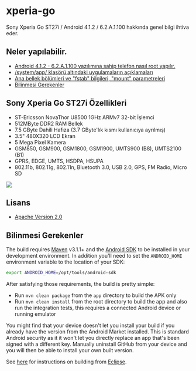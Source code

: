 xperia-go
=========
Sony Xperia Go ST27i / Android 4.1.2 / 6.2.A.1.100 hakkında genel bilgi ihtiva eder.
## Neler yapılabilir.
* [Android 4.1.2 - 6.2.A.1.100 yazılımına sahip telefon nasıl root yapılır.](https://github.com/metinsanli/xperia-go/tree/master/root-yap)
* [/system/app/ klasörü altındaki uygulamaların açıklamaları](https://github.com/metinsanli/xperia-go/tree/master/apk-bilgileri)
* [Ana bellek bölümleri ve "fstab" bilgileri, "mount" parametreleri](https://github.com/metinsanli/xperia-go/tree/master/dosya-sistemi)
* [Bilinmesi Gerekenler](https://github.com/metinsanli)

## Sony Xperia Go ST27i Özellikleri
* ST-Ericsson NovaThor U8500 1GHz ARMv7 32-bit İşlemci
* 512MByte DDR2 RAM Bellek
* 7.5 GByte Dahili Hafıza (3.7 GByte'lık kısmı kullanıcıya ayrılmış)
* 3.5" 480X320 LCD Ekran
* 5 Mega Pixel Kamera
* GSM850, GSM900, GSM1800, GSM1900, UMTS900 (B8), UMTS2100 (B1)
* GPRS, EDGE, UMTS, HSDPA, HSUPA
* 802.11b, 802.11g, 802.11n, Bluetooth 3.0, USB 2.0, GPS, FM Radio, Micro SD
<img src="http://www-static.se-mc.com/blogs.dir/0/files/2012/05/xperia-go-message-life-gone-documentary.png">


## Lisans

* [Apache Version 2.0](http://www.apache.org/licenses/LICENSE-2.0.html)

## Bilinmesi Gerekenler

The build requires [Maven](http://maven.apache.org/download.html)
v3.1.1+ and the [Android SDK](http://developer.android.com/sdk/index.html)
to be installed in your development environment. In addition you'll need to set
the `ANDROID_HOME` environment variable to the location of your SDK:

```bash
export ANDROID_HOME=/opt/tools/android-sdk
```

After satisfying those requirements, the build is pretty simple:

* Run `mvn clean package` from the `app` directory to build the APK only
* Run `mvn clean install` from the root directory to build the app and also run
  the integration tests, this requires a connected Android device or running
  emulator

You might find that your device doesn't let you install your build if you
already have the version from the Android Market installed.  This is standard
Android security as it it won't let you directly replace an app that's been
signed with a different key.  Manually uninstall GitHub from your device and
you will then be able to install your own built version.

See [here](https://github.com/github/android/wiki/Building-From-Eclipse) for
instructions on building from [Eclipse](http://eclipse.org).

